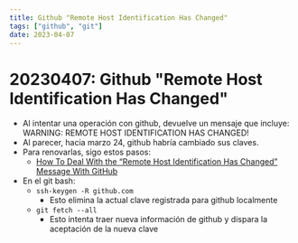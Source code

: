 ```yaml
---
title: Github "Remote Host Identification Has Changed"
tags: ["github", "git"]
date: 2023-04-07
---
```


# 20230407: Github "Remote Host Identification Has Changed"

<TagsLinks />

- Al intentar una operación con github, devuelve un mensaje que incluye: WARNING: REMOTE HOST IDENTIFICATION HAS CHANGED!
- Al parecer, hacia marzo 24, github habría cambiado sus claves.
- Para renovarlas, sigo estos pasos:
	- [How To Deal With the “Remote Host Identification Has Changed” Message With GitHub](https://levelup.gitconnected.com/how-to-deal-with-the-remote-host-identification-has-changed-message-with-github-1dea015dae8d)
- En el git bash:
	- `ssh-keygen -R github.com`
		- Esto elimina la actual clave registrada para github localmente
	- `git fetch --all`
		- Esto intenta traer nueva información de github y dispara la aceptación de la nueva clave
